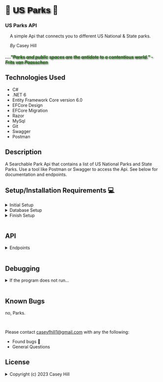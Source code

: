 # &#x1F332; <span style="font-family: sans-serif; text-shadow: 2px 2px 4px black;">US Parks</span> &#x1F332;

### US Parks API

&nbsp;&nbsp;&nbsp;&nbsp;A simple Api that connects you to different US National & State parks.

&nbsp;&nbsp;&nbsp;&nbsp;_By_ Casey Hill

##### ....<span style="color: rgb(33, 112, 19); text-shadow: 2px 2px 4px black; font-style: italic;">_"Parks and public spaces are the antidote to a contentious world."_ - Frits van Paasschen</span>

## **Technologies Used**

-   C#
-   .NET 6
-   Entity Framework Core version 6.0
-   EFCore Design
-   EFCore Migration
-   Razor
-   MySql
-   Git
-   Swagger
-   Postman

## **Description**

A Searchable Park Api that contains a list of US National Parks and State Parks.
Use a tool like Postman or Swagger to access the Api. See below for documentation and endpoints.
<br>

## **Setup/Installation Requirements** &#x1F4BB;

<details>
<summary> Initial Setup </summary>

-   Clone this repository to your local machine.
    ```bash
    $ git clone https://github.com/0art-vandelay0/ParksApi
    ```
-   Open VS Code (or your IDE of choice).
-   Open the top level directory you just cloned.
</details>

<details>
<summary> Database Setup </summary>

-   Use a MySql RDBMS (like MySql Workbench) to import/upload the **\_\_**.sql file and create your database.
-   In your ParksApi Directory, create a file with the name `appsettings.json` and copy and past the following code into this file:

    <pre><code>{
        "Logging": {
            "LogLevel": {
            "Default": "Information",
            "Microsoft.AspNetCore": "Warning"
            }
        },
        "AllowedHosts": "*",
        "ConnectionStrings": {
            "DefaultConnection": "Server=localhost;Port=3306;parks_api;uid=[YOUR_UID];pwd=[YOUR_PASSWORD];"
        }
    }</code></pre>

-   Use your personal UID and Password for your db connection and make sure you remove the brackets currently in place.
</details>

<details>
<summary> Finish Setup </summary>

-   In your terminal:

    Change directory (cd) to ParksApi.

    ```bash
    $ dotnet build
    ```

    ```bash
    $ dotnet ef migrations add Initial
    ```

    ```bash
    $ dotnet ef database update
    ```

    ```bash
    $ dotnet run
    ```

    (or `dotnet watch run` to avoid reloading with edits in real time, and have Swagger open).

-   A web page will automatically open in your browser at port 5000 or 5001
</details>

<br>

## API

<details>
<summary>Endpoints</summary>

<span style="color: rgb(3, 132, 252); font-style: italic;">GET</span> /api/parks <br>

-   Search for parks by name, state, type, and description. The program will search using keyword. <br>For example, `https://localhost:5001/api/Parks?description=murder` will return the result:
    <pre><code>[
        {
            "parkId": 11,
            "name": "Starved Rock State Park",
            "state": "Illinois",
            "type": "State",
            "description": "Located near Utica, Starved Rock is one of Illinois' most famous nbspparks. It features scenic canyons, waterfalls, and hiking trails along the Illinois River. It is also the location of a famed murder mystery."
        }
    ]</code></pre>
    <br>
    <span style="color: green; font-style: italic;">POST</span> /api/parks
    <br>
    <span style="color: orange; font-style: italic;">PUT</span> /api/parks
    <br>
    <span style="color: red; font-style: italic;">DELETE</span> /api/parks
    <br>

</details>

<br>

## Debugging

<details>
<summary> If the program does not run...</summary>

-   Make sure you have the appropriate packages installed to run dotnet

    -   In your Terminal, enter the following commands:<br>
        ```bash
        $ dotnet tool install --global dotnet-ef --version 6.0.0
        ```
        ```bash
        $ dotnet add package Microsoft.EntityFrameworkCore -v 6.0.0
        ```
        ```bash
        $ dotnet add package Pomelo.EntityFrameworkCore.MySql -v 6.0.0
        ```
        ```bash
        $ dotnet add package Microsoft.EntityFrameworkCore.Design -v 6.0.0
        ```

-   To overwrite a different version of .NET to .NET 6, Try creating a `global.json` file in the Factory dir that contains the following code to override the default version, if your version exceeds .NET 6.0:<br>
    <pre><code>{
        "sdk": {
            "version": "6.0.402"
        }
    }
    </code></pre>

</details>

<br>

## **Known Bugs**

no, Parks.

<br>

Please contact [caseyfhill1@gmail.com](mailto:caseyfhill1@gmail.com?subject=Hello%20Casey,&body=Nice%20job!%20)
with any the following:

-   Found bugs &#x1F41E;
-   General Questions

## License

<details>
<summary>Copyright (c) 2023 Casey Hill</summary>
<br>
Permission is hereby granted, free of charge, to any person obtaining a copy
of this software and associated documentation files (the "Software"), to deal
in the Software without restriction, including without limitation the rights
to use, copy, modify, merge, publish, distribute, sublicense, and/or sell
copies of the Software, and to permit persons to whom the Software is
furnished to do so, subject to the following conditions:

The above copyright notice and this permission notice shall be included in all
copies or substantial portions of the Software.

THE SOFTWARE IS PROVIDED "AS IS", WITHOUT WARRANTY OF ANY KIND, EXPRESS OR
IMPLIED, INCLUDING BUT NOT LIMITED TO THE WARRANTIES OF MERCHANTABILITY,
FITNESS FOR A PARTICULAR PURPOSE AND NONINFRINGEMENT. IN NO EVENT SHALL THE
AUTHORS OR COPYRIGHT HOLDERS BE LIABLE FOR ANY CLAIM, DAMAGES OR OTHER
LIABILITY, WHETHER IN AN ACTION OF CONTRACT, TORT OR OTHERWISE, ARISING FROM,
OUT OF OR IN CONNECTION WITH THE SOFTWARE OR THE USE OR OTHER DEALINGS IN THE
SOFTWARE.
</detalis>
